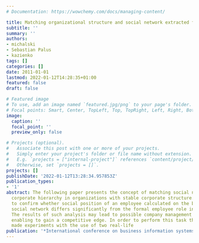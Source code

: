 ```yaml
---
# Documentation: https://wowchemy.com/docs/managing-content/

title: Matching organizational structure and social network extracted from email communication
subtitle: ''
summary: ''
authors:
- michalski
- Sebastian Palus
- kazienko
tags: []
categories: []
date: 2011-01-01
lastmod: 2022-01-12T14:28:35+01:00
featured: false
draft: false

# Featured image
# To use, add an image named `featured.jpg/png` to your page's folder.
# Focal points: Smart, Center, TopLeft, Top, TopRight, Left, Right, BottomLeft, Bottom, BottomRight.
image:
  caption: ''
  focal_point: ''
  preview_only: false

# Projects (optional).
#   Associate this post with one or more of your projects.
#   Simply enter your project's folder or file name without extension.
#   E.g. `projects = ["internal-project"]` references `content/project/deep-learning/index.md`.
#   Otherwise, set `projects = []`.
projects: []
publishDate: '2022-01-12T13:28:34.957853Z'
publication_types:
- '1'
abstract: The following paper presents the concept of matching social network and
  corporate hierarchy in organizations with stable corporate structure. The idea allows
  to confirm whether social position of an employee calculated on the basis of the
  social network differs significantly from the formal employee role in the company.
  The results of such analysis may lead to possible company management improvement
  enabling to gain a competitive edge. In order to perform this task the authors have
  made experiments with the use of two real-life
publication: '*International conference on business information systems*'
---
```

